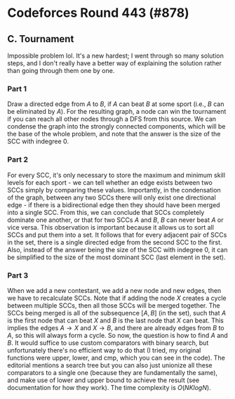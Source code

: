 # Codeforces Round 443 (#878)

## C. Tournament
Impossible problem lol. It's a new hardest; I went through so many solution steps, and I don't really have a better way of explaining the solution rather than going through them one by one.

### Part 1
Draw a directed edge from $A$ to $B$, if $A$ can beat $B$ at some sport (i.e., $B$ can be eliminated by $A$). For the resulting graph, a node can win the tournament if you can reach all other nodes through a DFS from this source. We can condense the graph into the strongly connected components, which will be the base of the whole problem, and note that the answer is the size of the SCC with indegree $0$.

### Part 2
For every SCC, it's only necessary to store the maximum and minimum skill levels for each sport - we can tell whether an edge exists between two SCCs simply by comparing these values. Importantly, in the condensation of the graph, between any two SCCs there will only exist one directional edge - if there is a bidirectional edge then they should have been merged into a single SCC. From this, we can conclude that SCCs completely dominate one another, or that for two SCCs $A$ and $B$, $B$ can never beat $A$ or vice versa. This observation is important because it allows us to sort all SCCs and put them into a set. It follows that for every adjacent pair of SCCs in the set, there is a single directed edge from the second SCC to the first. Also, instead of the answer being the size of the SCC with indegree $0$, it can be simplified to the size of the most dominant SCC (last element in the set).

### Part 3
When we add a new contestant, we add a new node and new edges, then we have to recalculate SCCs. Note that if adding the node $X$ creates a cycle between multiple SCCs, then all those SCCs will be merged together. The SCCs being merged is all of the subsequence $[A,B]$ (in the set), such that $A$ is the first node that can beat $X$ and $B$ is the last node that $X$ can beat. This implies the edges $A\rightarrow{X}$ and $X\rightarrow{B}$, and there are already edges from $B$ to $A$, so this will always form a cycle. So now, the question is how to find $A$ and $B$. It would suffice to use custom comparators with binary search, but unfortunately there's no efficient way to do that (I tried, my original functions were upper, lower, and cmp, which you can see in the code). The editorial mentions a search tree but you can also just unionize all these comparators to a single one (because they are fundamentally the same), and make use of lower and upper bound to achieve the result (see documentation for how they work). The time complexity is $O(NKlogN)$.